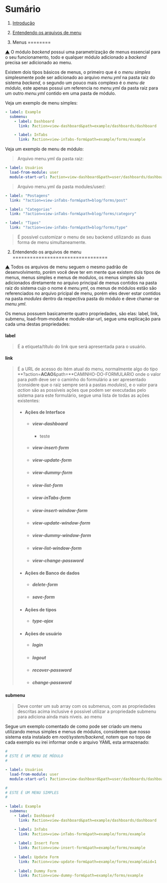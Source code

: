 Sumário                                                                                                                                    <a name="summary"></a>
=======

1. [Introdução](#intro)
2. [Entendendo os arquivos de menu](#menu)

1. Menus                                                                                                                                   <a name="intro"></a>
========

[▲](#summary) O módulo *backend* possui uma parametrização de menus essencial para
o seu funcionamento, todo e qualquer módulo adicionado a *backend* precisa ser adicionado
ao menu.

Existem dois tipos básicos de menus, o primeiro que é o *menu simples* simplesmente
pode ser adicionado ao arquivo *menu.yml* na pasta raiz do sistema *backend*, o segundo
um pouco mais complexo é o *menu de módulo*, este apenas possui um referencia no 
*menu.yml* da pasta raiz para um outro *menu.yml* contido em uma pasta de módulo.

Veja um exemplo de menu simples:

```yml
- label: Example
  submenu:
    - label: Dashboard
      link: ?action=view-dashboard&path=example/dashboards/dashboard

    - label: InTabs
      link: ?action=view-inTabs-form&path=example/forms/example
````

Veja um exemplo de menu de módulo:

> Arquivo menu.yml da pasta raiz:

```yml
- label: Usuários
  load-from-module: user
  module-start-url: ?action=view-dashboard&path=user/dashboards/dashboard
```

> Arquivo menu.yml da pasta modules/user/:

```yml
- label: "Postagens"
  link: "?action=view-inTabs-form&path=blog/forms/post"

- label: "Categorias"
  link: "?action=view-inTabs-form&path=blog/forms/category"

- label: "Tipos"
  link: "?action=view-inTabs-form&path=blog/forms/type"
```

> É possível customizar o menu de seu backend utilizando as duas forma de menu simultaneamente.


2. Entendendo os arquivos de menu                                                                                                          <a name="menu"></a>
=================================

[▲](#summary) Todos os arquivos de menu seguem o mesmo padrão de desenvolvimento,
porém você deve ter em mente que existem dois tipos de menus, menus simples e menus
de modulos, os menus simples são adicionados diretamente no arquivo principal de 
menus contidos na pasta raiz do sistema cujo o nome é *menu.yml*, os menus de módulos
estão são referenciados no arquivo pricipal de menu, porém eles dever estar contidos
na pasta *modules* dentro da respectiva pasta do módulo e deve chamar-se *menu.yml*.

Os menus possuem basicamente quatro propriedades, são elas: label, link, submenu,
load-from-module e module-star-url, segue uma explicação para cada uma destas propriedades:

#### label

> É a etiqueta/título do link que será apresentada para o usuário.

#### link

> É a URL de acesso do itém atual do menu, normalmente algo do tipo **?action=**ACAO**&path=**CAMINHO-DO-FORMULARIO
> onde o valor para *path* deve ser o caminho do formulário a ser apresentado (considere 
> que o raiz sempre será a pastas *modules*), e o valor para *action* são as possíveis 
> ações que podem ser executadas pelo sistema para este formulário, segue uma lista
> de todas as ações existentes:
> 
> - #### Ações de Interface
>     - ##### view-dashboard
>         - teste
>     - ##### view-insert-form
>     - ##### view-update-form
>     - ##### view-dummy-form
>     - ##### view-list-form
>     - ##### view-inTabs-form
>     - ##### view-insert-window-form
>     - ##### view-update-window-form
>     - ##### view-dummy-window-form
>     - ##### view-list-window-form
>     - ##### view-change-password
> - #### Ações de Banco de dados
>     - ##### delete-form
>     - ##### save-form
> - #### Ações de tipos
>     - ##### type-ajax
> - #### Ações de usuário
>     - ##### login
>     - ##### logout
>     - ##### recover-password
>     - ##### change-password

#### submenu

> Deve conter um sub array com os submenus, com as propriedades descritas acima 
> inclusive é possível utilizar a propriedade submenu para adiciona ainda mais níveis.
> ao menu

Segue um exemplo comentado de como pode ser criado um menu utilizando menus simples
e menus de módulos, considerem que nosso sistema esta instalado em *root/system/backend*,
notem que no topo de cada exemplo eu irei informar onde o arquivo YAML esta armazenado:

```yml
#
# ESTE É UM MENU DE MÓDULO
#

- label: Usuários
  load-from-module: user
  module-start-url: ?action=view-dashboard&path=user/dashboards/dashboard

#
# ESTE É UM MENU SIMPLES
#
  
- label: Example
  submenu:
    - label: Dashboard
      link: ?action=view-dashboard&path=example/dashboards/dashboard

    - label: InTabs
      link: ?action=view-inTabs-form&path=example/forms/example
      
    - label: Insert Form
      link: ?action=view-insert-form&path=example/forms/example      
      
    - label: Update Form
      link: ?action=view-update-form&path=example/forms/example&id=1
      
    - label: Dummy Form
      link: ?action=view-dummy-form&path=example/forms/example
```